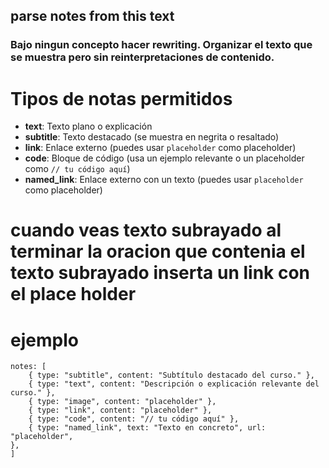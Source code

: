 ## parse notes from this text

### Bajo ningun concepto hacer rewriting. Organizar el texto que se muestra pero sin reinterpretaciones de contenido.

# Tipos de notas permitidos

- **text**: Texto plano o explicación
- **subtitle**: Texto destacado (se muestra en negrita o resaltado)
- **link**: Enlace externo (puedes usar `placeholder` como placeholder)
- **code**: Bloque de código (usa un ejemplo relevante o un placeholder como `// tu código aquí`)
- **named_link**: Enlace externo con un texto (puedes usar `placeholder` como placeholder)

# cuando veas texto subrayado al terminar la oracion que contenia el texto subrayado inserta un link con el place holder

# ejemplo

    notes: [
        { type: "subtitle", content: "Subtítulo destacado del curso." },
        { type: "text", content: "Descripción o explicación relevante del curso." },
        { type: "image", content: "placeholder" },
        { type: "link", content: "placeholder" },
        { type: "code", content: "// tu código aquí" },
        { type: "named_link", text: "Texto en concreto", url: "placeholder",
    },
    ]
